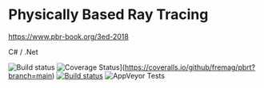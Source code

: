 # Physically Based Ray Tracing
https://www.pbr-book.org/3ed-2018

C# / .Net

![Build status](https://github.com/fremag/pbrt/actions/workflows/dotnet.yml/badge.svg) ![Coverage Status](https://coveralls.io/repos/github/fremag/pbrt/badge.svg?branch=main)](https://coveralls.io/github/fremag/pbrt?branch=main) [![Build status](https://ci.appveyor.com/api/projects/status/2is4b90vt9qmw2v3?svg=true)](https://ci.appveyor.com/project/fremag/pbrt) ![AppVeyor Tests](http://teststatusbadge.azurewebsites.net/api/status/fremag/pbrt)


